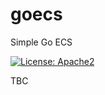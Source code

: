 # goecs
Simple Go ECS

[![License: Apache2](https://img.shields.io/badge/license-Apache%202-blue.svg)](/LICENSE)

TBC

